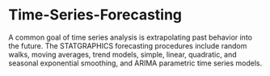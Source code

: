 # Time-Series-Forecasting
A common goal of time series analysis is extrapolating past behavior into the future. The STATGRAPHICS forecasting procedures include random walks, moving averages, trend models, simple, linear, quadratic, and seasonal exponential smoothing, and ARIMA parametric time series models.

